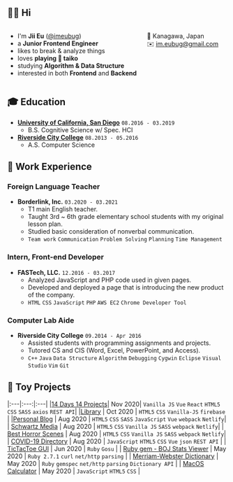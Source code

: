 ## 👋🏼 Hi 

<ul style="float: left;"> 
<li> I'm <b>Jii Eu</b> (<a href="https://github.com/imeubug">@imeubug</a>)</li>
<li> a <b>Junior Frontend Engineer</b> </li>
<li> likes to break & analyze things </li>
<li> loves <b>playing 🥁 taiko</b> </li>
<li> studying <b>Algorithm & Data Structure</b> </li>
<li> interested in both <b>Frontend</b> and <b>Backend</b></li>
</ul>

<ul style="float: left;">
📍 Kanagawa, Japan <br />
✉️ <a href = "mailto: im.eubug@gmail.com">im.eubug@gmail.com</a>
</ul>

<div style="clear: both;"></div>

## 🎓 Education

- <b>[University of California, San Diego](https://ucsd.edu)</b>  `08.2016 - 03.2019`
  - B.S. Cognitive Science w/ Spec. HCI
- <b>[Riverside City College](http://www.rcc.edu)</b> `08.2013 - 05.2016`
  - A.S. Computer Science

## 💼 Work Experience

### Foreign Language Teacher
- <b>Borderlink, Inc.</b> `03.2020 - 03.2021`
  - T1 main English teacher.
  - Taught 3rd ~ 6th grade elementary school students with my original lesson plan.
  - Studied basic consideration of nonverbal communication.
  - `Team work` `Communication` `Problem Solving` `Planning` `Time Management`

### Intern, Front-end Developer
- <b>FASTech, LLC.</b> `12.2016 - 03.2017`
  - Analyzed JavaScript and PHP code used in given pages.
  - Developed and deployed a page that is introducing the new product of the company.
  - `HTML` `CSS` `JavaScript` `PHP` `AWS EC2` `Chrome Developer Tool` 

### Computer Lab Aide

- <b>Riverside City College</b> `09.2014 - Apr 2016`
  - Assisted students with programming assignments and projects.
  - Tutored CS and CIS (Word, Excel, PowerPoint, and Access).
  - `C++` `Java` `Data Structure` `Algorithm` `Debugging` `Cygwin` `Eclipse` `Visual Studio` `Vim` `Git`

## 🧸 Toy Projects

|:---|:---:|:---|
|[14 Days 14 Projects](https://github.com/imeubug/14Days_14Projects)| Nov 2020| `Vanilla JS` `Vue` `React` `HTML5` `CSS` `SASS` `axios` `REST API`|
|[Library](https://github.com/imeubug/library) | Oct 2020 | `HTML5` `CSS`  `Vanilla-JS` `firebase` |
|[Personal Blog](https://github.com/imeubug/vue-blog) | Aug 2020 | `HTML5` `CSS` `SASS` `JavaScript` `Vue` `webpack` `Netlify`|
| [Schwartz Media](https://github.com/imeubug/clone-schwartz-media) | Aug 2020 | `HTML5` `CSS` `Vanilla JS` `SASS` `webpack` `Netlify`|
| [Best Horror Scenes](https://github.com/imeubug/clone-best-horror-scenes) | Aug 2020 | `HTML5` `CSS` `Vanilla JS` `SASS` `webpack` `Netlify`|
| [COVID-19 Directory](https://github.com/imeubug/covid-directory) | Aug 2020 | `JavaScript` `HTML5` `CSS` `Vue` `json` `REST API` |
| [TicTacToe GUI](https://github.com/imeubug/ruby-toy-projects/tree/master/tic-tac-toe/gui) | Jun 2020 | `Ruby` `Gosu` |
| [Ruby gem - BOJ Stats Viewer](https://github.com/imeubug/boj-solvedac) | May 2020 | `Ruby 2.7.1` `curl` `net/http` `parsing` |
| [Merriam-Webster Dictionary](https://github.com/imeubug/mw-dictionary) | May 2020 | `Ruby` `gemspec` `net/http` `parsing` `Dictionary API` |
| [MacOS Calculator](https://github.com/imeubug/mac-calculator) | May 2020 | `JavaScript` `HTML5` `CSS` |
